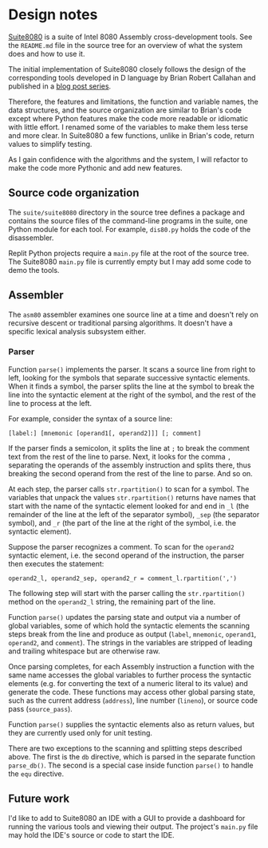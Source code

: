 # Design notes

[Suite8080](https://github.com/pamoroso/suite8080) is a suite of Intel 8080 Assembly cross-development tools. See the `README.md` file in the source tree for an overview of what the system does and how to use it.

The initial implementation of Suite8080 closely follows the design of the corresponding tools developed in D language by Brian Robert Callahan and published in a [blog post series](https://briancallahan.net/blog/20210407.html).

Therefore, the features and limitations, the function and variable names, the data structures, and the source organization are similar to Brian's code except where Python features make the code more readable or idiomatic with little effort. I renamed some of the variables to make them less terse and more clear. In Suite8080 a few functions, unlike in Brian's code, return values to simplify testing.

As I gain confidence with the algorithms and the system, I will refactor to make the code more Pythonic and add new features.


## Source code organization

The `suite/suite8080` directory in the source tree defines a package and contains the source files of the command-line programs in the suite, one Python module for each tool. For example, `dis80.py` holds the code of the disassembler.

Replit Python projects require a `main.py` file at the root of the source tree. The Suite8080 `main.py` file is currently empty but I may add some code to demo the tools.


## Assembler

The `asm80` assembler examines one source line at a time and doesn't rely on recursive descent or traditional parsing algorithms. It doesn't have a specific lexical analysis subsystem either.


### Parser

Function `parse()` implements the parser. It scans a source line from right to left, looking for the symbols that separate successive syntactic elements. When it finds a symbol, the parser splits the line at the symbol to break the line into the syntactic element at the right of the symbol, and the rest of the line to process at the left.

For example, consider the syntax of a source line:

```
[label:] [mnemonic [operand1[, operand2]]] [; comment]
```

If the parser finds a semicolon, it splits the line at `;` to break the comment text from the rest of the line to parse. Next, it looks for the comma `,` separating the operands of the assembly instruction and splits there, thus breaking the second operand from the rest of the line to parse. And so on.

At each step, the parser calls `str.rpartition()` to scan for a symbol. The variables that unpack the values `str.rpartition()` returns have names that start with the name of the syntactic element looked for and end in `_l` (the remainder of the line at the left of the separator symbol), `_sep` (the separator symbol), and `_r` (the part of the line at the right of the symbol, i.e. the syntactic element).

Suppose the parser recognizes a comment. To scan for the `operand2` syntactic element, i.e. the second operand of the instruction, the parser then executes the statement:

```
operand2_l, operand2_sep, operand2_r = comment_l.rpartition(',')
```

The following step will start with the parser calling the `str.rpartition()` method on the `operand2_l` string, the remaining part of the line.

Function `parse()` updates the parsing state and output via a number of global variables, some of which hold the syntactic elements the scanning steps break from the line and produce as output (`label`, `mnemonic`, `operand1`, `operand2`, and `comment`). The strings in the variables are stripped of leading and trailing whitespace but are otherwise raw.

Once parsing completes, for each Assembly instruction a function with the same name accesses the global variables to further process the syntactic elements (e.g. for converting the text of a numeric literal to its value) and generate the code. These functions may access other global parsing state, such as the current address (`address`), line number (`lineno`), or source code pass (`source_pass`).

Function `parse()` supplies the syntactic elements also as return values, but they are currently used only for unit testing.

There are two exceptions to the scanning and splitting steps described above. The first is the `db` directive, which is parsed in the separate function `parse_db()`. The second is a special case inside function `parse()` to handle the `equ` directive.


## Future work

I'd like to add to Suite8080 an IDE with a GUI to provide a dashboard for running the various tools and viewing their output. The project's `main.py` file may hold the IDE's source or code to start the IDE.